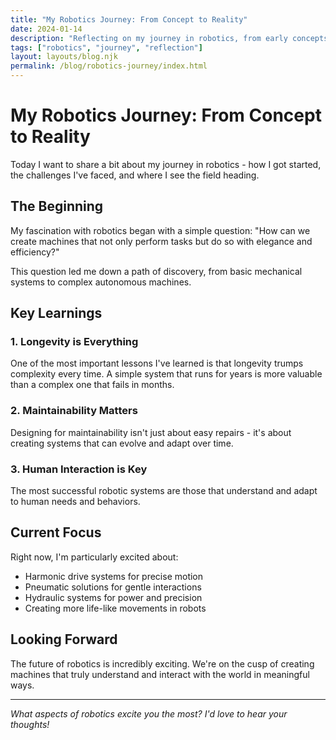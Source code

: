 ```yaml
---
title: "My Robotics Journey: From Concept to Reality"
date: 2024-01-14
description: "Reflecting on my journey in robotics, from early concepts to real-world applications."
tags: ["robotics", "journey", "reflection"]
layout: layouts/blog.njk
permalink: /blog/robotics-journey/index.html
---
```


# My Robotics Journey: From Concept to Reality

Today I want to share a bit about my journey in robotics - how I got started, the challenges I've faced, and where I see the field heading.

## The Beginning

My fascination with robotics began with a simple question: "How can we create machines that not only perform tasks but do so with elegance and efficiency?"

This question led me down a path of discovery, from basic mechanical systems to complex autonomous machines.

## Key Learnings

### 1. Longevity is Everything

One of the most important lessons I've learned is that longevity trumps complexity every time. A simple system that runs for years is more valuable than a complex one that fails in months.

### 2. Maintainability Matters

Designing for maintainability isn't just about easy repairs - it's about creating systems that can evolve and adapt over time.

### 3. Human Interaction is Key

The most successful robotic systems are those that understand and adapt to human needs and behaviors.

## Current Focus

Right now, I'm particularly excited about:
- Harmonic drive systems for precise motion
- Pneumatic solutions for gentle interactions
- Hydraulic systems for power and precision
- Creating more life-like movements in robots

## Looking Forward

The future of robotics is incredibly exciting. We're on the cusp of creating machines that truly understand and interact with the world in meaningful ways.

---

*What aspects of robotics excite you the most? I'd love to hear your thoughts!*
